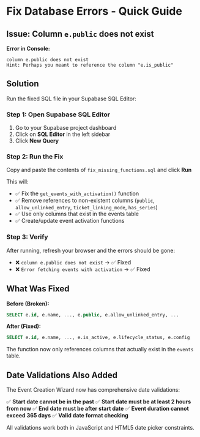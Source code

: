 # Fix Database Errors - Quick Guide

## Issue: Column `e.public` does not exist

**Error in Console:**
```
column e.public does not exist
Hint: Perhaps you meant to reference the column "e.is_public"
```

## Solution

Run the fixed SQL file in your Supabase SQL Editor:

### Step 1: Open Supabase SQL Editor
1. Go to your Supabase project dashboard
2. Click on **SQL Editor** in the left sidebar
3. Click **New Query**

### Step 2: Run the Fix
Copy and paste the contents of `fix_missing_functions.sql` and click **Run**

This will:
- ✅ Fix the `get_events_with_activation()` function
- ✅ Remove references to non-existent columns (`public`, `allow_unlinked_entry`, `ticket_linking_mode`, `has_series`)
- ✅ Use only columns that exist in the events table
- ✅ Create/update event activation functions

### Step 3: Verify
After running, refresh your browser and the errors should be gone:
- ❌ `column e.public does not exist` → ✅ Fixed
- ❌ `Error fetching events with activation` → ✅ Fixed

## What Was Fixed

**Before (Broken):**
```sql
SELECT e.id, e.name, ..., e.public, e.allow_unlinked_entry, ...
```

**After (Fixed):**
```sql
SELECT e.id, e.name, ..., e.is_active, e.lifecycle_status, e.config
```

The function now only references columns that actually exist in the `events` table.

## Date Validations Also Added

The Event Creation Wizard now has comprehensive date validations:

✅ **Start date cannot be in the past**
✅ **Start date must be at least 2 hours from now**
✅ **End date must be after start date**
✅ **Event duration cannot exceed 365 days**
✅ **Valid date format checking**

All validations work both in JavaScript and HTML5 date picker constraints.
